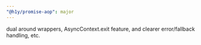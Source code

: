 ```yaml
---
"@h1y/promise-aop": major
---
```


dual around wrappers, AsyncContext.exit feature, and clearer error/fallback handling, etc.
